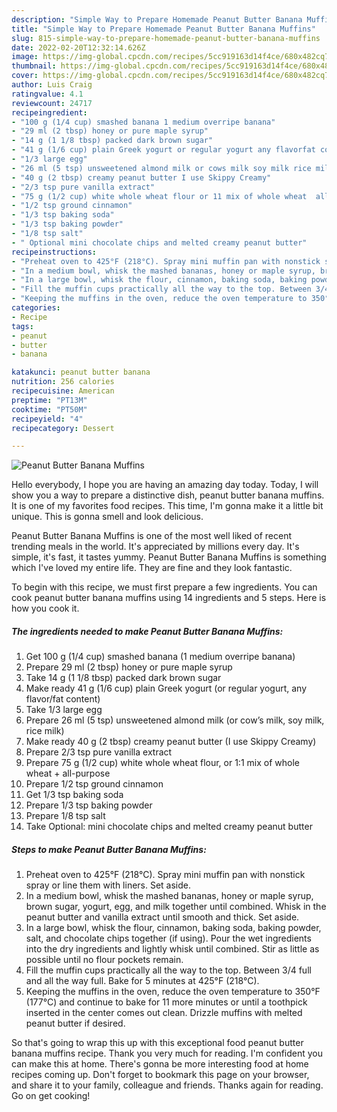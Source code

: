 ```yaml
---
description: "Simple Way to Prepare Homemade Peanut Butter Banana Muffins"
title: "Simple Way to Prepare Homemade Peanut Butter Banana Muffins"
slug: 815-simple-way-to-prepare-homemade-peanut-butter-banana-muffins
date: 2022-02-20T12:32:14.626Z
image: https://img-global.cpcdn.com/recipes/5cc919163d14f4ce/680x482cq70/peanut-butter-banana-muffins-recipe-main-photo.jpg
thumbnail: https://img-global.cpcdn.com/recipes/5cc919163d14f4ce/680x482cq70/peanut-butter-banana-muffins-recipe-main-photo.jpg
cover: https://img-global.cpcdn.com/recipes/5cc919163d14f4ce/680x482cq70/peanut-butter-banana-muffins-recipe-main-photo.jpg
author: Luis Craig
ratingvalue: 4.1
reviewcount: 24717
recipeingredient:
- "100 g (1/4 cup) smashed banana 1 medium overripe banana"
- "29 ml (2 tbsp) honey or pure maple syrup"
- "14 g (1 1/8 tbsp) packed dark brown sugar"
- "41 g (1/6 cup) plain Greek yogurt or regular yogurt any flavorfat content"
- "1/3 large egg"
- "26 ml (5 tsp) unsweetened almond milk or cows milk soy milk rice milk"
- "40 g (2 tbsp) creamy peanut butter I use Skippy Creamy"
- "2/3 tsp pure vanilla extract"
- "75 g (1/2 cup) white whole wheat flour or 11 mix of whole wheat  allpurpose"
- "1/2 tsp ground cinnamon"
- "1/3 tsp baking soda"
- "1/3 tsp baking powder"
- "1/8 tsp salt"
- " Optional mini chocolate chips and melted creamy peanut butter"
recipeinstructions:
- "Preheat oven to 425°F (218°C). Spray mini muffin pan with nonstick spray or line them with liners. Set aside."
- "In a medium bowl, whisk the mashed bananas, honey or maple syrup, brown sugar, yogurt, egg, and milk together until combined. Whisk in the peanut butter and vanilla extract until smooth and thick. Set aside."
- "In a large bowl, whisk the flour, cinnamon, baking soda, baking powder, salt, and chocolate chips together (if using). Pour the wet ingredients into the dry ingredients and lightly whisk until combined. Stir as little as possible until no flour pockets remain."
- "Fill the muffin cups practically all the way to the top. Between 3/4 full and all the way full. Bake for 5 minutes at 425°F (218°C)."
- "Keeping the muffins in the oven, reduce the oven temperature to 350°F (177°C) and continue to bake for 11 more minutes or until a toothpick inserted in the center comes out clean. Drizzle muffins with melted peanut butter if desired."
categories:
- Recipe
tags:
- peanut
- butter
- banana

katakunci: peanut butter banana 
nutrition: 256 calories
recipecuisine: American
preptime: "PT13M"
cooktime: "PT50M"
recipeyield: "4"
recipecategory: Dessert

---
```



![Peanut Butter Banana Muffins](https://img-global.cpcdn.com/recipes/5cc919163d14f4ce/680x482cq70/peanut-butter-banana-muffins-recipe-main-photo.jpg)

Hello everybody, I hope you are having an amazing day today. Today, I will show you a way to prepare a distinctive dish, peanut butter banana muffins. It is one of my favorites food recipes. This time, I'm gonna make it a little bit unique. This is gonna smell and look delicious.



Peanut Butter Banana Muffins is one of the most well liked of recent trending meals in the world. It's appreciated by millions every day. It's simple, it's fast, it tastes yummy. Peanut Butter Banana Muffins is something which I've loved my entire life. They are fine and they look fantastic.


To begin with this recipe, we must first prepare a few ingredients. You can cook peanut butter banana muffins using 14 ingredients and 5 steps. Here is how you cook it.

<!--inarticleads1-->

##### The ingredients needed to make Peanut Butter Banana Muffins:

1. Get 100 g (1/4 cup) smashed banana (1 medium overripe banana)
1. Prepare 29 ml (2 tbsp) honey or pure maple syrup
1. Take 14 g (1 1/8 tbsp) packed dark brown sugar
1. Make ready 41 g (1/6 cup) plain Greek yogurt (or regular yogurt, any flavor/fat content)
1. Take 1/3 large egg
1. Prepare 26 ml (5 tsp) unsweetened almond milk (or cow’s milk, soy milk, rice milk)
1. Make ready 40 g (2 tbsp) creamy peanut butter (I use Skippy Creamy)
1. Prepare 2/3 tsp pure vanilla extract
1. Prepare 75 g (1/2 cup) white whole wheat flour, or 1:1 mix of whole wheat + all-purpose
1. Prepare 1/2 tsp ground cinnamon
1. Get 1/3 tsp baking soda
1. Prepare 1/3 tsp baking powder
1. Prepare 1/8 tsp salt
1. Take  Optional: mini chocolate chips and melted creamy peanut butter




<!--inarticleads2-->

##### Steps to make Peanut Butter Banana Muffins:

1. Preheat oven to 425°F (218°C). Spray mini muffin pan with nonstick spray or line them with liners. Set aside.
1. In a medium bowl, whisk the mashed bananas, honey or maple syrup, brown sugar, yogurt, egg, and milk together until combined. Whisk in the peanut butter and vanilla extract until smooth and thick. Set aside.
1. In a large bowl, whisk the flour, cinnamon, baking soda, baking powder, salt, and chocolate chips together (if using). Pour the wet ingredients into the dry ingredients and lightly whisk until combined. Stir as little as possible until no flour pockets remain.
1. Fill the muffin cups practically all the way to the top. Between 3/4 full and all the way full. Bake for 5 minutes at 425°F (218°C).
1. Keeping the muffins in the oven, reduce the oven temperature to 350°F (177°C) and continue to bake for 11 more minutes or until a toothpick inserted in the center comes out clean. Drizzle muffins with melted peanut butter if desired.




So that's going to wrap this up with this exceptional food peanut butter banana muffins recipe. Thank you very much for reading. I'm confident you can make this at home. There's gonna be more interesting food at home recipes coming up. Don't forget to bookmark this page on your browser, and share it to your family, colleague and friends. Thanks again for reading. Go on get cooking!
